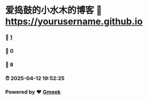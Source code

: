 # 爱捣鼓的小水木的博客 :link: https://yourusername.github.io 
### :page_facing_up: [1](https://yourusername.github.io/tag.html) 
### :speech_balloon: 0 
### :hibiscus: 8 
### :alarm_clock: 2025-04-12 19:52:25 
### Powered by :heart: [Gmeek](https://github.com/Meekdai/Gmeek)
